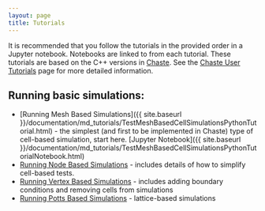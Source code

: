 ```yaml
---
layout: page
title: Tutorials
---
```


It is recommended that you follow the tutorials in the provided order in a Jupyter notebook. Notebooks are linked to from each tutorial. These tutorials are based on the C++ versions in [Chaste](https://chaste.cs.ox.ac.uk). See the [Chaste User Tutorials](https://chaste.cs.ox.ac.uk/trac/wiki/UserTutorials) page for more detailed information.

## Running basic simulations:
* [Running Mesh Based Simulations]({{ site.baseurl }}/documentation/md_tutorials/TestMeshBasedCellSimulationsPythonTutorial.html)  - the simplest (and first to be implemented in Chaste) type of cell-based simulation, start here. [Jupyter Notebook]({{ site.baseurl }}/documentation/md_tutorials/TestMeshBasedCellSimulationsPythonTutorialNotebook.html)
* [Running Node Based Simulations](https://github.com/jmsgrogan/PyChaste/wiki/TestNodeBasedCellSimulationsPythonLiteratePaper) - includes details of how to simplify cell-based tests.
* [Running Vertex Based Simulations](https://github.com/jmsgrogan/PyChaste/wiki/TestVertexBasedCellSimulationsPythonLiteratePaper) - includes adding boundary conditions and removing cells from simulations
* [Running Potts Based Simulations](https://github.com/jmsgrogan/PyChaste/wiki/TestPottsBasedCellSimulationsPythonLiteratePaper) - lattice-based simulations
